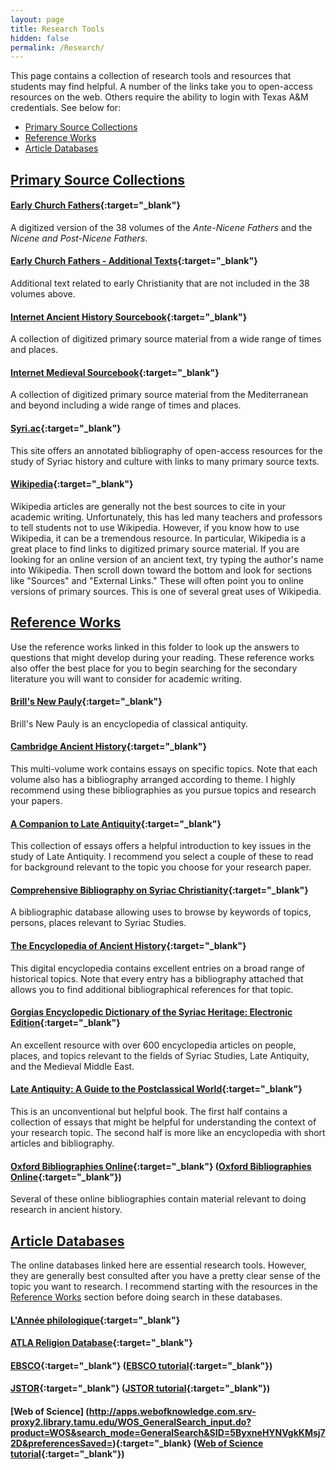 ```yaml
---
layout: page
title: Research Tools
hidden: false
permalink: /Research/
---
```

This page contains a collection of research tools and resources that
students may find helpful. A number of the links take you to open-access 
resources on the web. Others require the ability to login with Texas A&M 
credentials. See below for:
* [Primary Source Collections](#primaries)
* [Reference Works](#reference)
* [Article Databases](#databases)

## <a name="primaries"/>[Primary Source Collections](./#primaries)

#### [Early Church Fathers](http://www.tertullian.org/fathers2/){:target="_blank"}
A digitized version of the 38 volumes of the _Ante-Nicene Fathers_ and the 
_Nicene and Post-Nicene Fathers_.

#### [Early Church Fathers - Additional Texts](http://www.tertullian.org/fathers/){:target="_blank"}
Additional text related to early Christianity that are not included in the 38 volumes 
above.

#### [Internet Ancient History Sourcebook](https://sourcebooks.fordham.edu/ancient/asbook.asp){:target="_blank"}
A collection of digitized primary source material from a wide range of times and places. 

#### [Internet Medieval Sourcebook](https://sourcebooks.fordham.edu/sbook.asp){:target="_blank"}
A collection of digitized primary source material from the Mediterranean and beyond 
including a wide range of times and places.

#### [Syri.ac](http://syri.ac/){:target="_blank"}
This site offers an annotated bibliography of open-access resources for the study 
of Syriac history and culture with links to many primary source texts.

#### [Wikipedia](https://en.wikipedia.org/){:target="_blank"}
Wikipedia articles are generally not the best sources to cite in your academic writing. 
Unfortunately, this has led many teachers and professors to tell students not to use Wikipedia.
However, if you know how to use Wikipedia, it can be a tremendous resource. In particular,
Wikipedia is a great place to find links to digitized primary source material. If you are 
looking for an online version of an ancient text, try typing the author's name into Wikipedia.
Then scroll down toward the bottom and look for sections like "Sources" and "External Links." 
These will often point you to online versions of primary sources. This is one of several great 
uses of Wikipedia.


## <a name="reference"/>[Reference Works](./#reference)
Use the reference works linked in this folder to look up the answers to questions 
that might develop during your reading. These reference works also offer the 
best place for you to begin searching for the secondary literature you will 
want to consider for academic writing.


#### [Brill's New Pauly](http://proxy.library.tamu.edu/login?url=http://coral.library.tamu.edu/resourcelink.php?resource=1132){:target="_blank"}
Brill's New Pauly is an encyclopedia of classical antiquity. 

#### [Cambridge Ancient History](https://www-cambridge-org.srv-proxy1.library.tamu.edu/core/series/cambridge-ancient-history/010C506409EE858277F898C129759025){:target="_blank"}
This multi-volume work contains essays on specific topics. Note that each volume also 
has a bibliography arranged according to theme. I highly recommend using these 
bibliographies as you pursue topics and research your papers.

#### [A Companion to Late Antiquity](http://proxy.library.tamu.edu/login?url=http://dx.doi.org/10.1002/9781444306101){:target="_blank"}
This collection of essays offers a helpful introduction to key issues in the study 
of Late Antiquity. I recommend you select a couple of these to read for background 
relevant to the topic you choose for your research paper.

#### [Comprehensive Bibliography on Syriac Christianity](http://www.csc.org.il/db/browse.aspx?db=SB&sT=keywords){:target="_blank"}
A bibliographic database allowing uses to browse by keywords of topics, persons,
places relevant to Syriac Studies.

#### [The Encyclopedia of Ancient History](http://proxy.library.tamu.edu/login?url=http://dx.doi.org/10.1002/9781444338386){:target="_blank"}
This digital encyclopedia contains excellent entries on a broad range of historical 
topics. Note that every entry has a bibliography attached that allows you to find 
additional bibliographical references for that topic.

#### [Gorgias Encyclopedic Dictionary of the Syriac Heritage: Electronic Edition](https://gedsh.bethmardutho.org/){:target="_blank"}
An excellent resource with over 600 encyclopedia articles on people, places, and topics relevant to 
the fields of Syriac Studies, Late Antiquity, and the Medieval Middle East.

#### [Late Antiquity: A Guide to the Postclassical World](http://proxy.library.tamu.edu/login?url=http://www.credoreference.com/book/hupla){:target="_blank"}
This is an unconventional but helpful book. The first half contains a collection 
of essays that might be helpful for understanding the context of your research topic. 
The second half is more like an encyclopedia with short articles and bibliography.

#### [Oxford Bibliographies Online](http://proxy.library.tamu.edu/login?url=http://coral.library.tamu.edu/resourcelink.php?resource=2629){:target="_blank"} ([Oxford Bibliographies Online](https://www.youtube.com/watch?v=1myXLJZGPwM){:target="_blank"})
Several of these online bibliographies contain material relevant to doing research 
in ancient history.



## <a name="databases"/>[Article Databases](./#databases)
The online databases linked here are essential research tools. However, they 
are generally best consulted after you have a pretty clear sense of the 
topic you want to research. I recommend starting with the resources in the 
[Reference Works](#reference) section before doing search in these databases.

#### [L'Année philologique](http://proxy.library.tamu.edu/login?url=http://coral.library.tamu.edu/resourcelink.php?resource=2296){:target="_blank"}

#### [ATLA Religion Database](http://proxy.library.tamu.edu/login?url=https://coral.library.tamu.edu/resourcelink.php?resource=680){:target="_blank"}

#### [EBSCO](http://web.a.ebscohost.com.srv-proxy2.library.tamu.edu/ehost/search/advanced?vid=1&sid=95157f8d-d03e-4115-8971-e60bbeec72cb%40sdc-v-sessmgr01){:target="_blank"} ([EBSCO tutorial](https://connect-ebsco-com.srv-proxy1.library.tamu.edu/s/article/Introduction-to-EBSCOhost-Tutorial?language=en_US){:target="_blank"})

#### [JSTOR](http://proxy.library.tamu.edu/login?url=https://coral.library.tamu.edu/resourcelink.php?resource=2288){:target="_blank"} ([JSTOR tutorial](http://guides.jstor.org/how-to-use-jstor/searching){:target="_blank"})


#### [Web of Science] (http://apps.webofknowledge.com.srv-proxy2.library.tamu.edu/WOS_GeneralSearch_input.do?product=WOS&search_mode=GeneralSearch&SID=5ByxneHYNVgkKMsj72D&preferencesSaved=){:target="_blank} ([Web of Science tutorial](http://wokinfo.com/training_support/training/web-of-science/#recorded_training){:target="_blank"})


